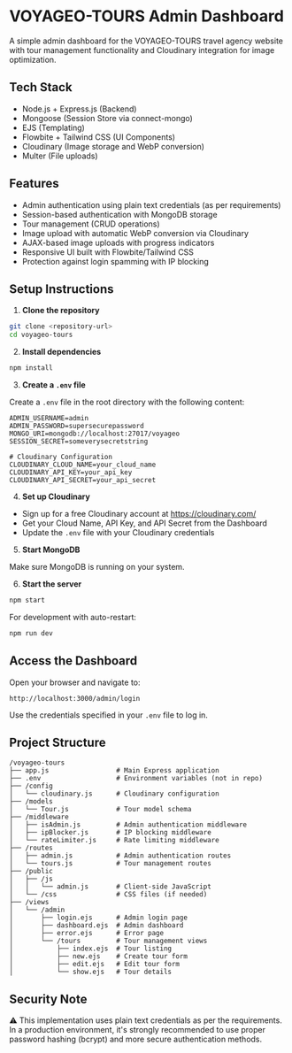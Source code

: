 # VOYAGEO-TOURS Admin Dashboard

A simple admin dashboard for the VOYAGEO-TOURS travel agency website with tour management functionality and Cloudinary integration for image optimization.

## Tech Stack

- Node.js + Express.js (Backend)
- Mongoose (Session Store via connect-mongo)
- EJS (Templating)
- Flowbite + Tailwind CSS (UI Components)
- Cloudinary (Image storage and WebP conversion)
- Multer (File uploads)

## Features

- Admin authentication using plain text credentials (as per requirements)
- Session-based authentication with MongoDB storage
- Tour management (CRUD operations)
- Image upload with automatic WebP conversion via Cloudinary
- AJAX-based image uploads with progress indicators
- Responsive UI built with Flowbite/Tailwind CSS
- Protection against login spamming with IP blocking

## Setup Instructions

1. **Clone the repository**

```bash
git clone <repository-url>
cd voyageo-tours
```

2. **Install dependencies**

```bash
npm install
```

3. **Create a `.env` file**

Create a `.env` file in the root directory with the following content:

```
ADMIN_USERNAME=admin
ADMIN_PASSWORD=supersecurepassword
MONGO_URI=mongodb://localhost:27017/voyageo
SESSION_SECRET=someverysecretstring

# Cloudinary Configuration
CLOUDINARY_CLOUD_NAME=your_cloud_name
CLOUDINARY_API_KEY=your_api_key
CLOUDINARY_API_SECRET=your_api_secret
```

4. **Set up Cloudinary**

- Sign up for a free Cloudinary account at https://cloudinary.com/
- Get your Cloud Name, API Key, and API Secret from the Dashboard
- Update the `.env` file with your Cloudinary credentials

5. **Start MongoDB**

Make sure MongoDB is running on your system.

6. **Start the server**

```bash
npm start
```

For development with auto-restart:

```bash
npm run dev
```

## Access the Dashboard

Open your browser and navigate to:

```
http://localhost:3000/admin/login
```

Use the credentials specified in your `.env` file to log in.

## Project Structure

```
/voyageo-tours
├── app.js                 # Main Express application
├── .env                   # Environment variables (not in repo)
├── /config
│   └── cloudinary.js      # Cloudinary configuration
├── /models
│   └── Tour.js            # Tour model schema
├── /middleware
│   ├── isAdmin.js         # Admin authentication middleware
│   ├── ipBlocker.js       # IP blocking middleware
│   └── rateLimiter.js     # Rate limiting middleware
├── /routes
│   ├── admin.js           # Admin authentication routes
│   └── tours.js           # Tour management routes
├── /public
│   ├── /js
│   │   └── admin.js       # Client-side JavaScript
│   └── /css               # CSS files (if needed)
├── /views
│   └── /admin
│       ├── login.ejs      # Admin login page
│       ├── dashboard.ejs  # Admin dashboard
│       ├── error.ejs      # Error page
│       └── /tours         # Tour management views
│           ├── index.ejs  # Tour listing
│           ├── new.ejs    # Create tour form
│           ├── edit.ejs   # Edit tour form
│           └── show.ejs   # Tour details
```

## Security Note

⚠️ This implementation uses plain text credentials as per the requirements. In a production environment, it's strongly recommended to use proper password hashing (bcrypt) and more secure authentication methods. 